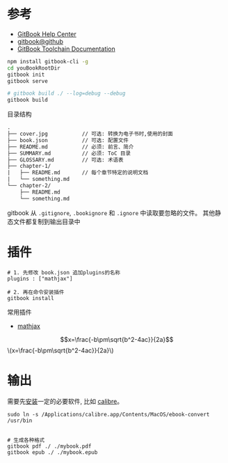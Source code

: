 
# 参考

* [GitBook Help Center](https://help.gitbook.com/)
* [gitbook@github](https://github.com/GitbookIO/gitbook)
* [GitBook Toolchain Documentation](http://toolchain.gitbook.com/)


```sh
npm install gitbook-cli -g
cd youBookRootDir
gitbook init
gitbook serve

# gitbook build ./ --log=debug --debug
gitbook build

```

目录结构

```txt
.
├── cover.jpg           // 可选: 转换为电子书时,使用的封面
├── book.json           // 可选: 配置文件
├── README.md           // 必须: 前言、简介
├── SUMMARY.md          // 必须: ToC 目录
├── GLOSSARY.md         // 可选: 术语表
├── chapter-1/      
|   ├── README.md       // 每个章节特定的说明文档
|   └── something.md
└── chapter-2/
    ├── README.md
    └── something.md
```

gitbook 从 `.gitignore`, `.bookignore` 和 `.ignore` 中读取要忽略的文件。
其他静态文件都复制到输出目录中

# 插件

```
# 1. 先修改 book.json 追加plugins的名称
plugins : ["mathjax"]

# 2. 再在命令安装插件
gitbook install

```

常用插件

* [mathjax](https://plugins.gitbook.com/plugin/mathjax) 

$$x=\frac{-b\pm\sqrt{b^2-4ac}}{2a}$$
\\(x=\frac{-b\pm\sqrt{b^2-4ac}}{2a}\\)




# 输出

需要先[安装](http://toolchain.gitbook.com/ebook.html)一定的必要软件, 比如 [calibre](https://calibre-ebook.com/download)。


```
sudo ln -s /Applications/calibre.app/Contents/MacOS/ebook-convert /usr/bin


# 生成各种格式
gitbook pdf ./ ./mybook.pdf
gitbook epub ./ ./mybook.epub

```